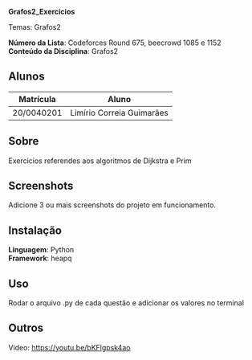 **Grafos2_Exercicios** 

Temas: Grafos2

**Número da Lista**:  Codeforces Round 675, beecrowd 1085 e 1152<br>
**Conteúdo da Disciplina**: Grafos2<br>

## Alunos
|Matrícula | Aluno |
| -- | -- |
| 20/0040201  | Limírio Correia Guimarães |


## Sobre 
Exercicios referendes aos algoritmos de Dijkstra e Prim

## Screenshots
Adicione 3 ou mais screenshots do projeto em funcionamento.

## Instalação 
**Linguagem**: Python<br>
**Framework**: heapq<br>

## Uso 
Rodar o arquivo .py de cada questão e adicionar os valores no terminal
## Outros 
Video: https://youtu.be/bKFlgpsk4ao







